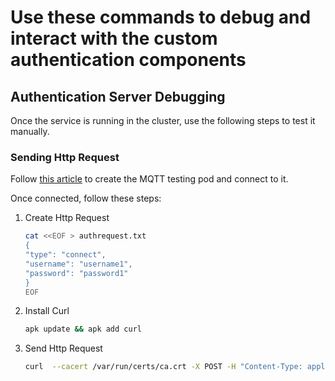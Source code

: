 # Use these commands to debug and interact with the custom authentication components

## Authentication Server Debugging

Once the service is running in the cluster, use the following steps to test it manually.

### Sending Http Request

Follow [this article](https://learn.microsoft.com/en-us/azure/iot-operations/manage-mqtt-broker/howto-test-connection?tabs=portal#connect-to-the-default-listener-inside-the-cluster) to create the MQTT testing pod and connect to it.

Once connected, follow these steps:

1. Create Http Request

    ``` bash
    cat <<EOF > authrequest.txt    
    {
    "type": "connect",
    "username": "username1",
    "password": "password1"
    }
    EOF
    ```

2. Install Curl

    ``` bash
    apk update && apk add curl
    ```

3. Send Http Request

    ``` bash
   curl  --cacert /var/run/certs/ca.crt -X POST -H "Content-Type: application/json" -d @httpreq.txt  https://auth-server-user-pass-mqtt/?api-version=0.5.0
    ```

